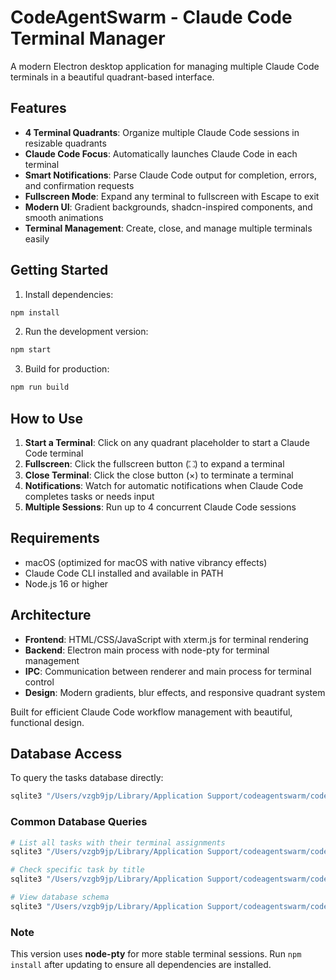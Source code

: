 # CodeAgentSwarm - Claude Code Terminal Manager

A modern Electron desktop application for managing multiple Claude Code terminals in a beautiful quadrant-based interface.

## Features

- **4 Terminal Quadrants**: Organize multiple Claude Code sessions in resizable quadrants
- **Claude Code Focus**: Automatically launches Claude Code in each terminal
- **Smart Notifications**: Parse Claude Code output for completion, errors, and confirmation requests
- **Fullscreen Mode**: Expand any terminal to fullscreen with Escape to exit
- **Modern UI**: Gradient backgrounds, shadcn-inspired components, and smooth animations
- **Terminal Management**: Create, close, and manage multiple terminals easily

## Getting Started

1. Install dependencies:
```bash
npm install
```

2. Run the development version:
```bash
npm start
```

3. Build for production:
```bash
npm run build
```

## How to Use

1. **Start a Terminal**: Click on any quadrant placeholder to start a Claude Code terminal
2. **Fullscreen**: Click the fullscreen button (⛶) to expand a terminal
3. **Close Terminal**: Click the close button (×) to terminate a terminal
4. **Notifications**: Watch for automatic notifications when Claude Code completes tasks or needs input
5. **Multiple Sessions**: Run up to 4 concurrent Claude Code sessions

## Requirements

- macOS (optimized for macOS with native vibrancy effects)
- Claude Code CLI installed and available in PATH
- Node.js 16 or higher

## Architecture

- **Frontend**: HTML/CSS/JavaScript with xterm.js for terminal rendering
- **Backend**: Electron main process with node-pty for terminal management
- **IPC**: Communication between renderer and main process for terminal control
- **Design**: Modern gradients, blur effects, and responsive quadrant system

Built for efficient Claude Code workflow management with beautiful, functional design.

## Database Access

To query the tasks database directly:

```bash
sqlite3 "/Users/vzgb9jp/Library/Application Support/codeagentswarm/codeagentswarm.db" "SELECT * FROM tasks;"
```

### Common Database Queries

```bash
# List all tasks with their terminal assignments
sqlite3 "/Users/vzgb9jp/Library/Application Support/codeagentswarm/codeagentswarm.db" "SELECT id, title, terminal_id, status FROM tasks;"

# Check specific task by title
sqlite3 "/Users/vzgb9jp/Library/Application Support/codeagentswarm/codeagentswarm.db" "SELECT id, title, terminal_id FROM tasks WHERE title = 'task_name';"

# View database schema
sqlite3 "/Users/vzgb9jp/Library/Application Support/codeagentswarm/codeagentswarm.db" ".schema"
```

### Note

This version uses **node-pty** for more stable terminal sessions. Run `npm install` after updating to ensure all dependencies are installed.
